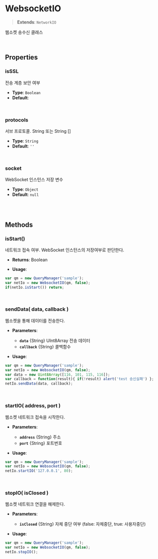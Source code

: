 # WebsocketIO
> **Extends**: `NetworkIO`

웹소켓 송수신 클래스

<br/>

## Properties


### isSSL

전송 계층 보안 여부

* **Type**: `Boolean`
* **Default**: 

<br/>

### protocols

서브 프로토콜. String 또는 String []

* **Type**: `String`
* **Default**: `''`

<br/>

### socket

WebSocket 인스턴스 저장 변수

* **Type**: `Object`
* **Default**: `null`

<br/>
<br/>

## Methods

### isStart()

네트워크 접속 여부. WebSocket 인스턴스의 저장여부로 판단한다.

* **Returns**: Boolean

* **Usage**: 
```js
var qm = new QueryManager('sample');
var netIo = new WebsocketIO(qm, false);
if(netIo.isStart()) return;
```

<br/>

### sendData( data, callback )

웹소켓을 통해 데이터를 전송한다.

* **Parameters**: 
	* **`data`** {String} UInt8Array 전송 데이터
	* **`callback`** {String} 콜백함수

* **Usage**: 
```js
var qm = new QueryManager('sample');
var netIo = new WebsocketIO(qm, false);
var data = new Uint8Array([116, 101, 115, 116]);
var callback = function(result){ if(!result) alert('test 송신실패') };
netIo.sendData(data, callback);
```

<br/>

### startIO( address, port )

웹소켓 네트워크 접속을 시작한다.

* **Parameters**: 
	* **`address`** {String} 주소
	* **`port`** {String} 포트번호

* **Usage**: 
```js
var qm = new QueryManager('sample');
var netIo = new WebsocketIO(qm, false);
netIo.startIO('127.0.0.1', 80);
```

<br/>

### stopIO( isClosed )

웹소켓 네트워크 연결을 해제한다.

* **Parameters**: 
	* **`isClosed`** {String} 자체 중단 여부 (false: 자체중단, true: 사용자중단)

* **Usage**: 
```js
var qm = new QueryManager('sample');
var netIo = new WebsocketIO(qm, false);
netIo.stopIO();
```

<br/>
<br/>
